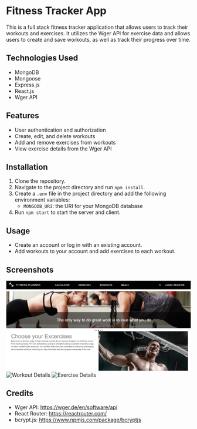 # Fitness Tracker App

This is a full stack fitness tracker application that allows users to track their workouts and exercises. It utilizes the Wger API for exercise data and allows users to create and save workouts, as well as track their progress over time.

## Technologies Used

- MongoDB
- Mongoose
- Express.js
- React.js
- Wger API

## Features

- User authentication and authorization
- Create, edit, and delete workouts
- Add and remove exercises from workouts
- View exercise details from the Wger API

## Installation

1. Clone the repository.
2. Navigate to the project directory and run `npm install`.
3. Create a `.env` file in the project directory and add the following environment variables:
   - `MONGODB_URI`: the URI for your MongoDB database
4. Run `npm start` to start the server and client.

## Usage

- Create an account or log in with an existing account.
- Add workouts to your account and add exercises to each workout.

## Screenshots

![Homepage](screenshots/home.png)
![Workout Details](/screenshots/workout-details.png)
![Exercise Details](/screenshots/exercise-details.png)

## Credits

- Wger API: https://wger.de/en/software/api
- React Router: https://reactrouter.com/
- bcrypt.js: https://www.npmjs.com/package/bcryptjs

